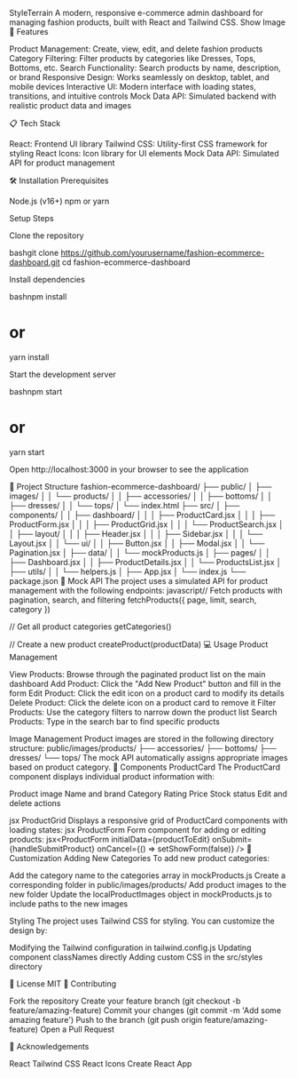 StyleTerrain
A modern, responsive e-commerce admin dashboard for managing fashion products, built with React and Tailwind CSS.
Show Image
🚀 Features

Product Management: Create, view, edit, and delete fashion products
Category Filtering: Filter products by categories like Dresses, Tops, Bottoms, etc.
Search Functionality: Search products by name, description, or brand
Responsive Design: Works seamlessly on desktop, tablet, and mobile devices
Interactive UI: Modern interface with loading states, transitions, and intuitive controls
Mock Data API: Simulated backend with realistic product data and images

📋 Tech Stack

React: Frontend UI library
Tailwind CSS: Utility-first CSS framework for styling
React Icons: Icon library for UI elements
Mock Data API: Simulated API for product management

🛠️ Installation
Prerequisites

Node.js (v16+)
npm or yarn

Setup Steps

Clone the repository

bashgit clone https://github.com/yourusername/fashion-ecommerce-dashboard.git
cd fashion-ecommerce-dashboard

Install dependencies

bashnpm install
# or
yarn install

Start the development server

bashnpm start
# or
yarn start

Open http://localhost:3000 in your browser to see the application

📂 Project Structure
fashion-ecommerce-dashboard/
├── public/
│   ├── images/
│   │   └── products/
│   │       ├── accessories/
│   │       ├── bottoms/
│   │       ├── dresses/
│   │       └── tops/
│   └── index.html
├── src/
│   ├── components/
│   │   ├── dashboard/
│   │   │   ├── ProductCard.jsx
│   │   │   ├── ProductForm.jsx
│   │   │   ├── ProductGrid.jsx
│   │   │   └── ProductSearch.jsx
│   │   ├── layout/
│   │   │   ├── Header.jsx
│   │   │   ├── Sidebar.jsx
│   │   │   └── Layout.jsx
│   │   └── ui/
│   │       ├── Button.jsx
│   │       ├── Modal.jsx
│   │       └── Pagination.jsx
│   ├── data/
│   │   └── mockProducts.js
│   ├── pages/
│   │   ├── Dashboard.jsx
│   │   ├── ProductDetails.jsx
│   │   └── ProductsList.jsx
│   ├── utils/
│   │   └── helpers.js
│   ├── App.jsx
│   └── index.js
└── package.json
🔄 Mock API
The project uses a simulated API for product management with the following endpoints:
javascript// Fetch products with pagination, search, and filtering
fetchProducts({ page, limit, search, category })

// Get all product categories
getCategories()

// Create a new product
createProduct(productData)
💻 Usage
Product Management

View Products: Browse through the paginated product list on the main dashboard
Add Product: Click the "Add New Product" button and fill in the form
Edit Product: Click the edit icon on a product card to modify its details
Delete Product: Click the delete icon on a product card to remove it
Filter Products: Use the category filters to narrow down the product list
Search Products: Type in the search bar to find specific products

Image Management
Product images are stored in the following directory structure:
public/images/products/
├── accessories/
├── bottoms/
├── dresses/
└── tops/
The mock API automatically assigns appropriate images based on product category.
🧩 Components
ProductCard
The ProductCard component displays individual product information with:

Product image
Name and brand
Category
Rating
Price
Stock status
Edit and delete actions

jsx<ProductCard 
  product={productData}
  onDelete={handleDeleteProduct}
  onEdit={handleEditProduct}
/>
ProductGrid
Displays a responsive grid of ProductCard components with loading states:
jsx<ProductGrid 
  products={products}
  loading={loading}
  onDelete={handleDeleteProduct}
  onEdit={handleEditProduct}
/>
ProductForm
Form component for adding or editing products:
jsx<ProductForm
  initialData={productToEdit}
  onSubmit={handleSubmitProduct}
  onCancel={() => setShowForm(false)}
/>
🔧 Customization
Adding New Categories
To add new product categories:

Add the category name to the categories array in mockProducts.js
Create a corresponding folder in public/images/products/
Add product images to the new folder
Update the localProductImages object in mockProducts.js to include paths to the new images

Styling
The project uses Tailwind CSS for styling. You can customize the design by:

Modifying the Tailwind configuration in tailwind.config.js
Updating component classNames directly
Adding custom CSS in the src/styles directory

📝 License
MIT
👥 Contributing

Fork the repository
Create your feature branch (git checkout -b feature/amazing-feature)
Commit your changes (git commit -m 'Add some amazing feature')
Push to the branch (git push origin feature/amazing-feature)
Open a Pull Request

🙏 Acknowledgements

React
Tailwind CSS
React Icons
Create React App